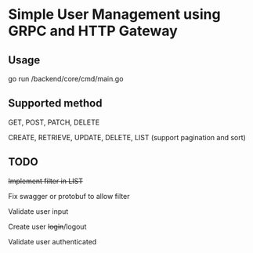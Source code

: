 # Simple User Management using GRPC and HTTP Gateway

## Usage

go run /backend/core/cmd/main.go

## Supported method

GET, POST, PATCH, DELETE

CREATE, RETRIEVE, UPDATE, DELETE, LIST (support pagination and sort)

## TODO

~~Implement filter in LIST~~

Fix swagger or protobuf to allow filter

Validate user input

Create user ~~login~~/logout

Validate user authenticated
